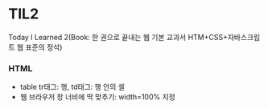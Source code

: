 # TIL2
Today I Learned 2(Book: 한 권으로 끝내는 웹 기본 교과서 HTM+CSS+자바스크립트 웹 표준의 정석)<br>
<h3>HTML</h3>
<ul>
<li>table tr태그: 행,  td태그: 행 안의 셀</li>
  <li>웹 브라우저 창 너비에 딱 맞추기: width=100% 지정</li>
  </ul>
